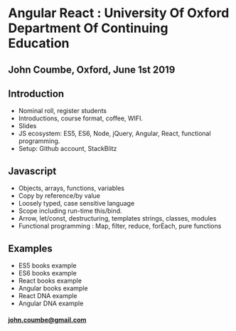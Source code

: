 # Angular React : University Of Oxford Department Of Continuing Education

## John Coumbe, Oxford, June 1st 2019

## Introduction

- Nominal roll, register students
- Introductions, course format, coffee, WIFI.
- Slides
- JS ecosystem: ES5, ES6, Node, jQuery, Angular, React, functional programming.
- Setup: Github account, StackBlitz

## Javascript

- Objects, arrays, functions, variables
- Copy by reference/by value
- Loosely typed, case sensitive language
- Scope including run-time this/bind.
- Arrow, let/const, destructuring, templates strings, classes, modules
- Functional programming : Map, filter, reduce, forEach, pure functions

## Examples

- ES5 books example
- ES6 books example
- React books example
- Angular books example
- React DNA example
- Angular DNA example
		
#### john.coumbe@gmail.com
